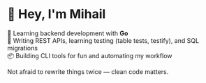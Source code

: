 # 👋 Hey, I'm Mihail

🔧 Learning backend development with **Go**  
🧪 Writing REST APIs, learning testing (table tests, testify), and SQL migrations  
📦 Building CLI tools for fun and automating my workflow

Not afraid to rewrite things twice — clean code matters.
